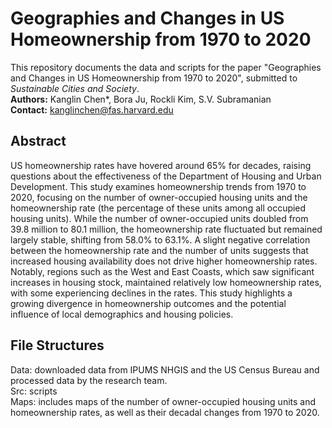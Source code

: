 # Geographies and Changes in US Homeownership from 1970 to 2020

  This repository documents the data and scripts for the paper "Geographies and Changes in US Homeownership from 1970 to 2020", submitted to *Sustainable Cities and Society*.
<br> **Authors:** Kanglin Chen*, Bora Ju, Rockli Kim, S.V. Subramanian
<br> **Contact:** kanglinchen@fas.harvard.edu

## Abstract
US homeownership rates have hovered around 65% for decades, raising questions about the effectiveness of the Department of Housing and Urban Development. This study examines homeownership trends from 1970 to 2020, focusing on the number of owner-occupied housing units and the homeownership rate (the percentage of these units among all occupied housing units). While the number of owner-occupied units doubled from 39.8 million to 80.1 million, the homeownership rate fluctuated but remained largely stable, shifting from 58.0% to 63.1%. A slight negative correlation between the homeownership rate and the number of units suggests that increased housing availability does not drive higher homeownership rates. Notably, regions such as the West and East Coasts, which saw significant increases in housing stock, maintained relatively low homeownership rates, with some experiencing declines in the rates. This study highlights a growing divergence in homeownership outcomes and the potential influence of local demographics and housing policies.

## File Structures
Data: downloaded data from IPUMS NHGIS and the US Census Bureau and processed data by the research team.
<br> Src: scripts
<br> Maps: includes maps of the number of owner-occupied housing units and homeownership rates, as well as their decadal changes from 1970 to 2020.
